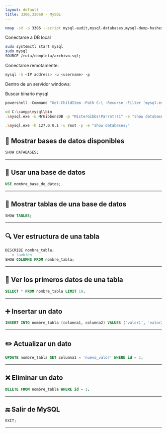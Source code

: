 ```yaml
---
layout: default
title: 3306,33060 - MySQL
---
```



```bash
nmap -sV -p 3306 --script mysql-audit,mysql-databases,mysql-dump-hashes,mysql-empty-password,mysql-enum,mysql-info,mysql-query,mysql-users,mysql-variables,mysql-vuln-cve2012-2122 IP
```

Conectarse a DB local
```bash
sudo systemctl start mysql
sudo mysql
SOURCE /ruta/completa/archivo.sql;
```

Conectarse remotamente:
```bash
mysql -h <IP address> -u <username> -p
```

Dentro de un servidor windows:

Buscar binario mysql
```powershell
powershell -Command "Get-ChildItem -Path C:\ -Recurse -Filter 'mysql.exe' -ErrorAction SilentlyContinue | Select-Object FullName"
```

```bash
cd C:\xampp\mysql\bin
.\mysql.exe -u MrGibbonsDB -p "MisterGibbs!Parrot!?1" -e "show databases;"
```

```bash
.\mysql.exe -h 127.0.0.1 -u root -p -e "show databases;"
```

## 📁 **Mostrar bases de datos disponibles**

```sql
SHOW DATABASES;
```

---

## 📂 **Usar una base de datos**

```sql
USE nombre_base_de_datos;
```

---

## 📜 **Mostrar tablas de una base de datos**

```sql
SHOW TABLES;
```

---

## 🔍 **Ver estructura de una tabla**

```sql
DESCRIBE nombre_tabla;
-- o también
SHOW COLUMNS FROM nombre_tabla;
```

---

## 📄 **Ver los primeros datos de una tabla**

```sql
SELECT * FROM nombre_tabla LIMIT 10;
```

---

## ➕ **Insertar un dato**

```sql
INSERT INTO nombre_tabla (columna1, columna2) VALUES ('valor1', 'valor2');
```

---

## ✏️ **Actualizar un dato**

```sql
UPDATE nombre_tabla SET columna1 = 'nuevo_valor' WHERE id = 1;
```

---

## ❌ **Eliminar un dato**

```sql
DELETE FROM nombre_tabla WHERE id = 1;
```

---

## 🔚 **Salir de MySQL**

```sql
EXIT;
```

---
